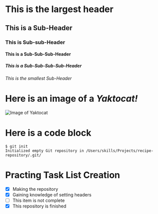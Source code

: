# This is the largest header

## This is a Sub-Header

### This is Sub-sub-Header

#### This is a Sub-Sub-Sub-Header
##### This is a Sub-Sub-Sub-Sub-Header
###### This is the smallest Sub-Header

# Here is an image of a *Yaktocat!*
![Image of Yaktocat](https://octodex.github.com/images/yaktocat.png)

# Here is a code block

```
$ git init
Initialized empty Git repository in /Users/skills/Projects/recipe-repository/.git/
```

# Practing Task List Creation
- [x] Making the repository
- [x] Gaining knowledge of setting headers
- [ ] This item is not complete
- [X] This repository is finished

